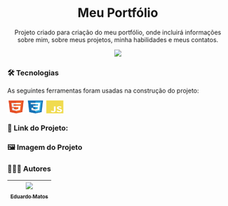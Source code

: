 <h1 align="center"> Meu Portfólio </h1>

<p align="center">Projeto criado para criação do meu portfólio, onde incluirá informações sobre mim, sobre meus projetos, minha habilidades e meus contatos.</p>

<p align="center">
  <img src="http://img.shields.io/static/v1?label=STATUS&message=EM%20DESENVOLVIMENTO&color=RED&style=for-the-badge"/>
  <!-- <img src="http://img.shields.io/static/v1?label=STATUS&message=CONCLUIDO&color=GREEN&style=for-the-badge"/> -->
</p>

### 🛠 Tecnologias

As seguintes ferramentas foram usadas na construção do projeto:

<div style="display: inline_block">
  <img align="center" alt="Du-HTML" height="30" width="40" src="https://raw.githubusercontent.com/devicons/devicon/master/icons/html5/html5-original.svg">
  <img align="center" alt="Du-CSS" height="30" width="40" src="https://raw.githubusercontent.com/devicons/devicon/master/icons/css3/css3-original.svg">
  <img align="center" alt="Du-Js" height="30" width="40" src="https://raw.githubusercontent.com/devicons/devicon/master/icons/javascript/javascript-plain.svg">
  <!-- <img align="center" alt="Du-React" height="30" width="40" src="https://raw.githubusercontent.com/devicons/devicon/master/icons/react/react-original.svg">
  <img align="center" alt="Du-Ts" height="30" width="40" src="https://raw.githubusercontent.com/devicons/devicon/master/icons/typescript/typescript-plain.svg">
  <img align="center" alt="Du-Python" height="30" width="40" src="https://raw.githubusercontent.com/devicons/devicon/master/icons/python/python-original.svg">
  <img align="center" alt="Du-Csharp" height="30" width="40" src="https://raw.githubusercontent.com/devicons/devicon/master/icons/csharp/csharp-original.svg"> -->
</div>

### 🔗 Link do Projeto:

### 🖼️ Imagem do Projeto

### 🧑🏻‍💻 Autores

| [<img src="https://user-images.githubusercontent.com/27296909/194435978-25df968b-3402-463c-8517-735d959a37c4.jpg" width=115px ><br><sub>Eduardo Matos</sub>](https://github.com/eduardosmatos) |  
| :---: |